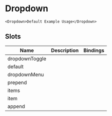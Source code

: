 # Dropdown

```vue live
<Dropdown>Default Example Usage</Dropdown>
```

## Slots

| Name           | Description | Bindings |
| -------------- | ----------- | -------- |
| dropdownToggle |             |          |
| default        |             |          |
| dropdownMenu   |             | <br/>    |
| prepend        |             |          |
| items          |             |          |
| item           |             |          |
| append         |             |          |
